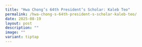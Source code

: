 ```yaml
---
title: "Hwa Chong’s 64th President’s Scholar: Kaleb Teo"
permalink: /hwa-chong-s-64th-president-s-scholar-kaleb-teo/
date: 2025-08-19
layout: post
description: ""
image: ""
variant: tiptap
---
```

